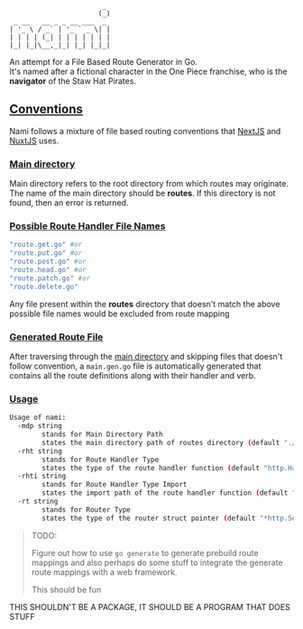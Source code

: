 ```
                       _
                      (_)
 _ __   __ _ _ __ ___  _
| '_ \ / _` | '_ ` _ \| |
| | | | (_| | | | | | | |
|_| |_|\__,_|_| |_| |_|_|
```

An attempt for a File Based Route Generator in Go. <br/>
It's named after a fictional character in the One Piece franchise, who is the **navigator** of the Staw Hat Pirates.

## [Conventions](#convention)

Nami follows a mixture of file based routing conventions that [NextJS](https://nextjs.org/) and [NuxtJS](https://nuxt.com/) uses.

<!-- - -->

### [Main directory](#main-directory)

Main directory refers to the root directory from which routes may originate. The name of the main directory should be **routes**. If this directory is not found, then an error is returned.

### [Possible Route Handler File Names](#possible-route-handler-file-names)

```sh
"route.get.go" #or
"route.put.go" #or
"route.post.go" #or
"route.head.go" #or
"route.patch.go" #or
"route.delete.go"
```

Any file present within the **routes** directory that doesn't match the above possible file names would be excluded from route mapping

### [Generated Route File](#generated-route-file)

After traversing through the [main directory](#main-directory) and skipping files that doesn't follow convention, a `main.gen.go` file is automatically generated that contains all the route definitions along with their handler and verb.

### [Usage](#usage)

```sh
Usage of nami:
  -mdp string
        stands for Main Directory Path
        states the main directory path of routes directory (default "./routes")
  -rht string
        stands for Route Handler Type
        states the type of the route handler function (default "http.HandlerFunc")
  -rhti string
        stands for Route Handler Type Import
        states the import path of the route handler function (default "net/http")
  -rt string
        stands for Router Type
        states the type of the router struct pointer (default "*http.ServeMux")
```

> TODO:
>
> Figure out how to use `go generate` to generate prebuild route mappings and also perhaps do some stuff to integrate the generate route mappings with a web framework.
>
> This should be fun

THIS SHOULDN'T BE A PACKAGE, IT SHOULD BE A PROGRAM THAT DOES STUFF
